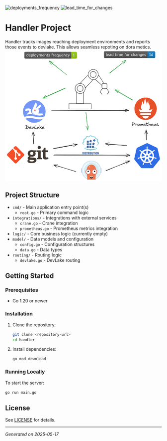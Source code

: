 ![deployments_frequency](https://img.shields.io/badge/deployments_frequency-1-green)
![lead_time_for_changes](https://img.shields.io/badge/lead_time_for_changes-1d-blue)

# Handler Project

Handler tracks images reaching deployment environments and reports those events to devlake. This allows seamless repoting on dora metics.
![Handler](docs/context.excalidraw.png)
## Project Structure

- `cmd/` - Main application entry point(s)
  - `root.go` - Primary command logic
- `integrations/` - Integrations with external services
  - `crane.go` - Crane integration
  - `prometheus.go` - Prometheus metrics integration
- `logic/` - Core business logic (currently empty)
- `model/` - Data models and configuration
  - `config.go` - Configuration structures
  - `data.go` - Data types
- `routing/` - Routing logic
  - `devlake.go` - DevLake routing
  

## Getting Started

### Prerequisites
- Go 1.20 or newer

### Installation
1. Clone the repository:
   ```bash
   git clone <repository-url>
   cd handler
   ```
2. Install dependencies:
   ```bash
   go mod download
   ```

### Running Locally
To start the server:
```bash
go run main.go
```

## License
See [LICENSE](LICENSE) for details.

---
*Generated on 2025-05-17*
